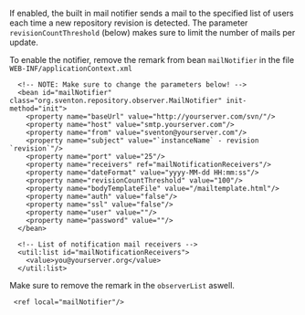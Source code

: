 If enabled, the built in mail notifier sends a mail to the specified list of users each time a new repository revision is detected. The parameter `revisionCountThreshold` (below) makes sure to limit the number of mails per update.

To enable the notifier, remove the remark from bean `mailNotifier` in the file `WEB-INF/applicationContext.xml`

```
  <!-- NOTE: Make sure to change the parameters below! -->
  <bean id="mailNotifier" class="org.sventon.repository.observer.MailNotifier" init-method="init">
    <property name="baseUrl" value="http://yourserver.com/svn/"/>
    <property name="host" value="smtp.yourserver.com"/>
    <property name="from" value="sventon@yourserver.com"/>
    <property name="subject" value="`instanceName` - revision `revision`"/>
    <property name="port" value="25"/>
    <property name="receivers" ref="mailNotificationReceivers"/>
    <property name="dateFormat" value="yyyy-MM-dd HH:mm:ss"/>
    <property name="revisionCountThreshold" value="100"/>
    <property name="bodyTemplateFile" value="/mailtemplate.html"/>
    <property name="auth" value="false"/>
    <property name="ssl" value="false"/>
    <property name="user" value=""/>
    <property name="password" value=""/>
  </bean>

  <!-- List of notification mail receivers -->
  <util:list id="mailNotificationReceivers">
    <value>you@yourserver.org</value>
  </util:list>
```

Make sure to remove the remark in the `observerList` aswell.

```
 <ref local="mailNotifier"/>
```